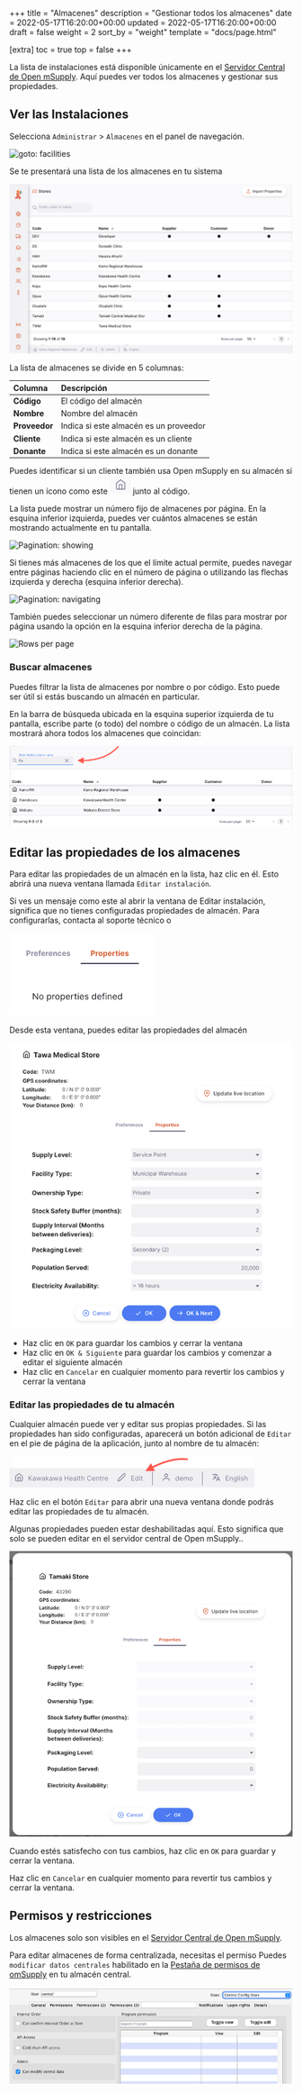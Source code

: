 +++
title = "Almacenes"
description = "Gestionar todos los almacenes"
date = 2022-05-17T16:20:00+00:00
updated = 2022-05-17T16:20:00+00:00
draft = false
weight = 2
sort_by = "weight"
template = "docs/page.html"

[extra]
toc = true
top = false
+++

La lista de instalaciones está disponible únicamente en el [Servidor Central de Open mSupply](/docs/getting_started/central-server). Aquí puedes ver todos los almacenes y gestionar sus propiedades.

## Ver las Instalaciones

Selecciona `Administrar` > `Almacenes` en el panel de navegación.

![goto: facilities](images/goto_facilities.png)

Se te presentará una lista de los almacenes en tu sistema

![facility list](images/facilities.png)

La lista de almacenes se divide en 5 columnas:

| Columna       | Descripción                            |
| :------------ | :------------------------------------- |
| **Código**    | El código del almacén                  |
| **Nombre**    | Nombre del almacén                     |
| **Proveedor** | Indica si este almacén es un proveedor |
| **Cliente**   | Indica si este almacén es un cliente   |
| **Donante**   | Indica si este almacén es un donante   |

<div class="tip">
Puedes identificar si un cliente también usa Open mSupply en su almacén si tienen un ícono como este <img src="images/is_msupplystoreicon.png" alt="Store" style="width:auto"> junto al código. 
</div>

La lista puede mostrar un número fijo de almacenes por página. En la esquina inferior izquierda, puedes ver cuántos almacenes se están mostrando actualmente en tu pantalla.

![Pagination: showing](images/list_showing.png)

Si tienes más almacenes de los que el límite actual permite, puedes navegar entre páginas haciendo clic en el número de página o utilizando las flechas izquierda y derecha (esquina inferior derecha).

![Pagination: navigating](images/list_pagenumbers.png)

También puedes seleccionar un número diferente de filas para mostrar por página usando la opción en la esquina inferior derecha de la página.

![Rows per page](images/rows-per-page-select.png)

### Buscar almacenes

Puedes filtrar la lista de almacenes por nombre o por código. Esto puede ser útil si estás buscando un almacén en particular.

En la barra de búsqueda ubicada en la esquina superior izquierda de tu pantalla, escribe parte (o todo) del nombre o código de un almacén. La lista mostrará ahora todos los almacenes que coincidan:

![Facilities filter](images/facilities_filter.png)

## Editar las propiedades de los almacenes

Para editar las propiedades de un almacén en la lista, haz clic en él. Esto abrirá una nueva ventana llamada `Editar instalación`.

Si ves un mensaje como este al abrir la ventana de Editar instalación, significa que no tienes configuradas propiedades de almacén. Para configurarlas, contacta al soporte técnico o

![Facilities: no properties](images/facilities-no-properties-defined.png)

Desde esta ventana, puedes editar las propiedades del almacén

![Edit facility](images/edit_properties.png)

- Haz clic en `OK` para guardar los cambios y cerrar la ventana
- Haz clic en `OK & Siguiente` para guardar los cambios y comenzar a editar el siguiente almacén
- Haz clic en `Cancelar` en cualquier momento para revertir los cambios y cerrar la ventana

### Editar las propiedades de tu almacén

Cualquier almacén puede ver y editar sus propias propiedades. Si las propiedades han sido configuradas, aparecerá un botón adicional de `Editar` en el pie de página de la aplicación, junto al nombre de tu almacén:

![Footer: store edit](images/footer_store_edit.png)

Haz clic en el botón `Editar` para abrir una nueva ventana donde podrás editar las propiedades de tu almacén.

<div class='nota'>
Algunas propiedades pueden estar deshabilitadas aquí. Esto significa que solo se pueden editar en el servidor central de Open mSupply..
</div>

![Edit own store](images/edit_remote_store.png)

Cuando estés satisfecho con tus cambios, haz clic en `OK` para guardar y cerrar la ventana.

Haz clic en `Cancelar` en cualquier momento para revertir tus cambios y cerrar la ventana.

## Permisos y restricciones

Los almacenes solo son visibles en el [Servidor Central de Open mSupply](/docs/getting_started/central-server).

Para editar almacenes de forma centralizada, necesitas el permiso Puedes `modificar datos centrales` habilitado en la [Pestaña de permisos de omSupply](https://docs.msupply.org.nz/admin:managing_users?s[]=permission#omsupply_permissions_tab) en tu almacén central.

![Can Modify Central Data Permission](images/can_modify_central.png)
